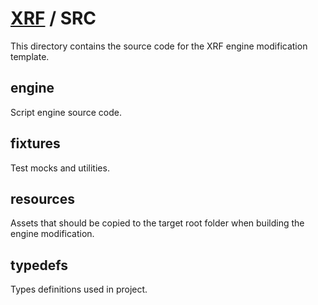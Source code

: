 # [XRF](../) / SRC

This directory contains the source code for the XRF engine modification template.

## engine

Script engine source code.

## fixtures

Test mocks and utilities.

## resources

Assets that should be copied to the target root folder when building the engine modification.

## typedefs

Types definitions used in project.
